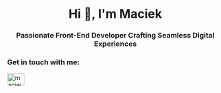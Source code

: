 <h1 align="center">Hi 👋, I'm Maciek</h1>
<h3 align="center">Passionate Front-End Developer Crafting Seamless Digital Experiences</h3>



<h3 align="left">Get in touch with me:</h3>
<p align="left">
<a href="https://linkedin.com/in/maciej-sobiś-b58243277" target="blank"><img align="center" src="https://raw.githubusercontent.com/rahuldkjain/github-profile-readme-generator/master/src/images/icons/Social/linked-in-alt.svg" alt="maciej-sobiś-b58243277" height="30" width="40" /></a>

</p>


